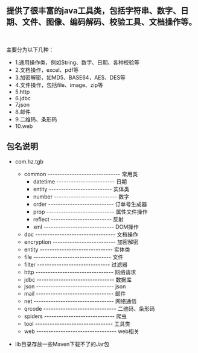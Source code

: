 ## 提供了很丰富的java工具类，包括字符串、数字、日期、文件、图像、编码解码、校验工具、文档操作等。
<br/>

主要分为以下几种：

- 1.通用操作类，例如String、数字、日期、各种校验等
- 2.文档操作，excel、pdf等
- 3.加密解密，如MD5、BASE64，AES、DES等
- 4.文件操作，包括file、image、zip等
- 5.http
- 6.jdbc
- 7.json
- 8.邮件
- 9.二维码、条形码
- 10.web

## 包名说明

- com.hz.tgb
	- common ------------------------------ 常用类
		- datetime ------------------------ 日期
		- entity -------------------------- 实体类
		- number -------------------------- 数字
		- order --------------------------- 订单号生成器
		- prop ---------------------------- 属性文件操作
		- reflect ------------------------- 反射
		- xml ----------------------------- DOM操作
	- doc --------------------------------- 文档操作
	- encryption -------------------------- 加密解密
	- entity ------------------------------ 实体类
	- file -------------------------------- 文件
	- filter ------------------------------ 过滤器
	- http -------------------------------- 网络请求
	- jdbc -------------------------------- 数据库
	- json -------------------------------- json
	- mail -------------------------------- 邮件
	- net --------------------------------- 网络通信
	- qrcode ------------------------------ 二维码、条形码
	- spiders ----------------------------- 爬虫
	- tool -------------------------------- 工具类
	- web --------------------------------- web相关
	
- lib目录存放一些Maven下载不了的Jar包